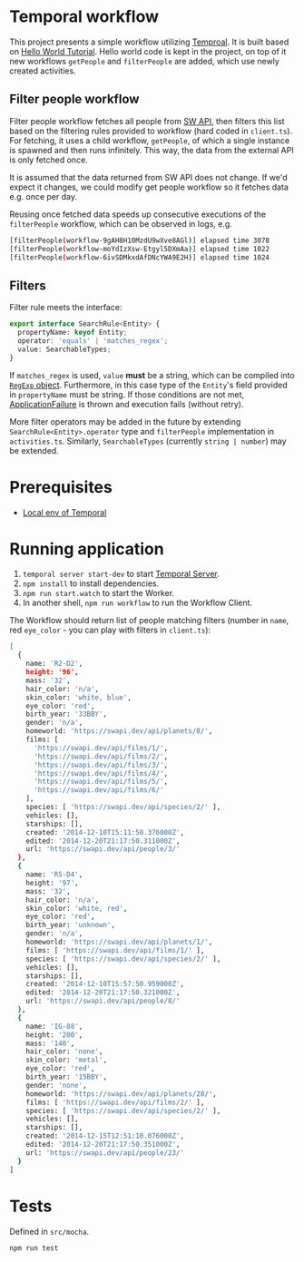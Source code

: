 # Temporal workflow

This project presents a simple workflow utilizing [Temproal](https://docs.temporal.io/workflows#workflow-execution).
It is built based on [Hello World Tutorial](https://learn.temporal.io/getting_started/typescript/hello_world_in_typescript/).
Hello world code is kept in the project, on top of it new workflows `getPeople` and `filterPeople` are added, which use newly created activities.

## Filter people workflow

Filter people workflow fetches all people from [SW API](https://swapi.dev/), then filters this list based on the filtering rules
provided to workflow (hard coded in `client.ts`). For fetching, it uses a child workflow, `getPeople`, of which a single
instance is spawned and then runs infinitely. This way, the data from the external API is only fetched once.

It is assumed that the data returned from SW API does not change. If we'd expect it changes, we could modify get people 
workflow so it fetches data e.g. once per day.

Reusing once fetched data speeds up consecutive executions of the `filterPeople` workflow, which can be observed
in logs, e.g.

```bash
[filterPeople(workflow-9gAH8H10MzdU9wXve8AGl)] elapsed time 3078
[filterPeople(workflow-moYdIzXsw-Etgyl5DXmAa)] elapsed time 1022
[filterPeople(workflow-6ivSDMkxdAfDNcYWA9E2H)] elapsed time 1024
```

## Filters

Filter rule meets the interface:
```ts
export interface SearchRule<Entity> {
  propertyName: keyof Entity;
  operator: 'equals' | 'matches_regex';
  value: SearchableTypes;
}
```

If `matches_regex` is used, `value` **must** be a string, which can be compiled into 
[`RegExp` object](https://developer.mozilla.org/en-US/docs/Web/JavaScript/Reference/Global_Objects/RegExp).
Furthermore, in this case type of the `Entity`'s field provided in `propertyName` must be string. If those conditions are
not met, [ApplicationFailure](https://typescript.temporal.io/api/classes/common.ApplicationFailure) is thrown and 
execution fails (without retry).

More filter operators may be added in the future by extending `SearchRule<Entity>.operator` type and `filterPeople`
implementation in `activities.ts`. Similarly, `SearchableTypes` (currently `string | number`) may be extended.

# Prerequisites

- [Local env of Temporal](https://learn.temporal.io/getting_started/typescript/dev_environment/)

# Running application

1. `temporal server start-dev` to start [Temporal Server](https://github.com/temporalio/cli/#installation).
1. `npm install` to install dependencies.
1. `npm run start.watch` to start the Worker.
1. In another shell, `npm run workflow` to run the Workflow Client.

The Workflow should return list of people matching filters
(number in `name`, red `eye_color` - you can play with filters in `client.ts`):

```bash
[
  {
    name: 'R2-D2',
    height: '96',
    mass: '32',
    hair_color: 'n/a',
    skin_color: 'white, blue',
    eye_color: 'red',
    birth_year: '33BBY',
    gender: 'n/a',
    homeworld: 'https://swapi.dev/api/planets/8/',
    films: [
      'https://swapi.dev/api/films/1/',
      'https://swapi.dev/api/films/2/',
      'https://swapi.dev/api/films/3/',
      'https://swapi.dev/api/films/4/',
      'https://swapi.dev/api/films/5/',
      'https://swapi.dev/api/films/6/'
    ],
    species: [ 'https://swapi.dev/api/species/2/' ],
    vehicles: [],
    starships: [],
    created: '2014-12-10T15:11:50.376000Z',
    edited: '2014-12-20T21:17:50.311000Z',
    url: 'https://swapi.dev/api/people/3/'
  },
  {
    name: 'R5-D4',
    height: '97',
    mass: '32',
    hair_color: 'n/a',
    skin_color: 'white, red',
    eye_color: 'red',
    birth_year: 'unknown',
    gender: 'n/a',
    homeworld: 'https://swapi.dev/api/planets/1/',
    films: [ 'https://swapi.dev/api/films/1/' ],
    species: [ 'https://swapi.dev/api/species/2/' ],
    vehicles: [],
    starships: [],
    created: '2014-12-10T15:57:50.959000Z',
    edited: '2014-12-20T21:17:50.321000Z',
    url: 'https://swapi.dev/api/people/8/'
  },
  {
    name: 'IG-88',
    height: '200',
    mass: '140',
    hair_color: 'none',
    skin_color: 'metal',
    eye_color: 'red',
    birth_year: '15BBY',
    gender: 'none',
    homeworld: 'https://swapi.dev/api/planets/28/',
    films: [ 'https://swapi.dev/api/films/2/' ],
    species: [ 'https://swapi.dev/api/species/2/' ],
    vehicles: [],
    starships: [],
    created: '2014-12-15T12:51:10.076000Z',
    edited: '2014-12-20T21:17:50.351000Z',
    url: 'https://swapi.dev/api/people/23/'
  }
]
```

# Tests

Defined in `src/mocha`.

```bash
npm run test
```